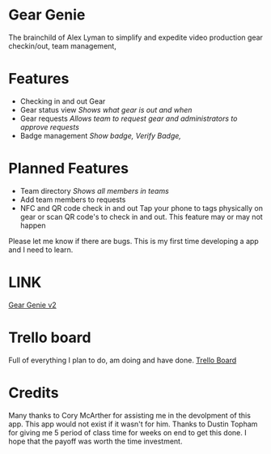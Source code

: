 # Gear Genie

The brainchild of Alex Lyman to simplify and expedite video production gear checkin/out, team management, 

# Features

 - Checking in and out Gear
 - Gear status view *Shows what gear is out and when*
 - Gear requests *Allows team to request gear and administrators to approve requests*
 - Badge management *Show badge, Verify Badge,*
 
# Planned Features

 - Team directory *Shows all members in teams*
 - Add team members to requests
 - NFC and QR code check in and out Tap your phone to tags physically on gear or scan QR code's 
to check in and out. This feature may or may not happen
 
Please let me know if there are bugs. This is my first time developing a app and I need to learn.

# **LINK**

[Gear Genie v2](Gear-genie.firebaseapp.com)

# Trello board

Full of everything I plan to do, am doing and have done. 
[Trello Board](https://trello.com/b/mAs82Vmo/gear-genie-roadmap)

# Credits

Many thanks to Cory McArther for assisting me in the devolpment of this app. This app would not exist if it wasn't for him. 
Thanks to Dustin Topham for giving me 5 period of class time for weeks on end to get this done. I hope that the payoff was worth the time investment. 
